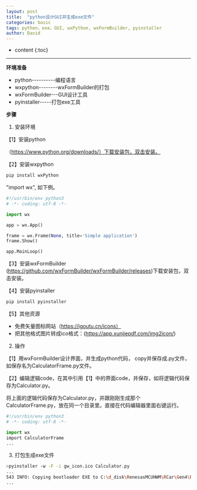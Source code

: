 ```yaml
---
layout: post
title:  "python设计GUI并生成exe文件"
categories: basic
tags: python，exe，GUI, wxPython, wxFormBuilder, pyinstaller
author: David
---
```


* content
{:toc}

---

**环境准备**
* python----------编程语言
* wxpython--------wxFormBuilder的打包
* wxFormBuilder---GUI设计工具
* pyinstaller-----打包exe工具

**步骤**
1. 安装环境

【1】安装python

（https://www.python.org/downloads/）下载安装包，双击安装。


【2】安装wxpython
```bash
pip install wxPython
```
"import wx", 如下例。
```python
#!/usr/bin/env python3
# -*- coding: utf-8 -*-

import wx

app = wx.App()

frame = wx.Frame(None, title='Simple application')
frame.Show()

app.MainLoop()
```
【3】安装wxFormBuilder
(https://github.com/wxFormBuilder/wxFormBuilder/releases)下载安装包，双击安装。

【4】安装pyinstaller
```bash
pip install pyinstaller
```

【5】其他资源
- 免费矢量图标网站（https://igoutu.cn/icons）
- 把其他格式图片转成ico格式：(https://app.xunjiepdf.com/img2icon/)


2. 操作

【1】用wxFormBuilder设计界面，并生成python代码， copy并保存成.py文件，如保存名为CalculatorFrame.py文件。

【2】编辑逻辑code，在其中引用【1】中的界面code，并保存，如将逻辑代码保存为Calculator.py。

将上面的逻辑代码保存为Calculator.py，并跟刚刚生成那个CalculatorFrame.py，放在同一个目录里。直接在代码编辑器里面右键运行。

```python
#!/usr/bin/env python3
# -*- coding: utf-8 -*-

import wx
import CalculatorFrame
...
```


3. 打包生成exe文件
```bash
>pyinstaller -w -F -i gw_icon.ico Calculator.py
...
543 INFO: Copying bootloader EXE to C:\d_disk\RenesasMCUHWM\RCar\Gen4\R-Car_S4\Application_Notes_for_HWM\gateway_switch\GatewaySettingTool\code\dist\Calculator.exe
...

```